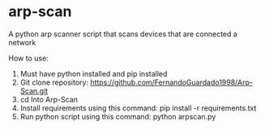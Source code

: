 # arp-scan

A python arp scanner script that scans devices that are connected a network

How to use:
1. Must have python installed and pip installed
2. Git clone repository: https://github.com/FernandoGuardado1998/Arp-Scan.git
3. cd Into Arp-Scan
4. Install requirements using this command: pip install -r requirements.txt
5. Run python script using this command: python arpscan.py
